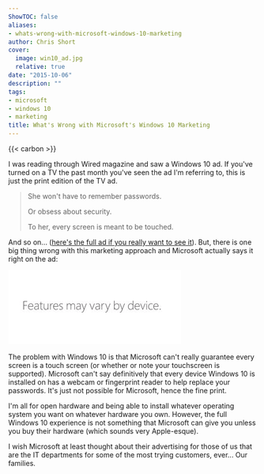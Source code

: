 ```yaml
---
ShowTOC: false
aliases:
- whats-wrong-with-microsoft-windows-10-marketing
author: Chris Short
cover:
  image: win10_ad.jpg
  relative: true
date: "2015-10-06"
description: ""
tags:
- microsoft
- windows 10
- marketing
title: What's Wrong with Microsoft's Windows 10 Marketing
---
```


{{< carbon >}}

I was reading through Wired magazine and saw a Windows 10 ad. If you've turned on a TV the past month you've seen the ad I'm referring to, this is just the print edition of the TV ad.

> She won't have to remember passwords.
>
> Or obsess about security.
>
> To her, every screen is meant to be touched.

And so on... ([here's the full ad if you really want to see it](win10_ad.jpg)). But, there is one big thing wrong with this marketing approach and Microsoft actually says it right on the ad:

![The Fine Print](win10_ad_zoom_optimized.png)

The problem with Windows 10 is that Microsoft can't really guarantee every screen is a touch screen (or whether or note your touchscreen is supported). Microsoft can't say definitively that every device Windows 10 is installed on has a webcam or fingerprint reader to help replace your passwords. It's just not possible for Microsoft, hence the fine print.

I'm all for open hardware and being able to install whatever operating system you want on whatever hardware you own. However, the full Windows 10 experience is not something that Microsoft can give you unless you buy their hardware (which sounds very Apple-esque).

I wish Microsoft at least thought about their advertising for those of us that are the IT departments for some of the most trying customers, ever... Our families.
